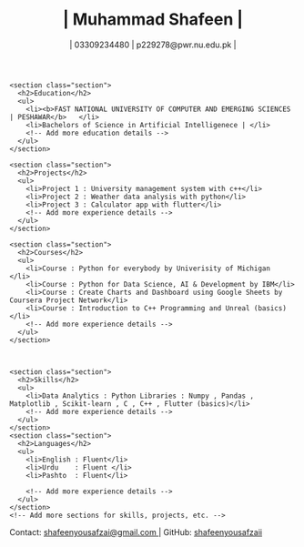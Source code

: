 
<html lang="en">
<head>
  <meta charset="UTF-8">
<!--   <title>Your Name - Curriculum Vitae</title> -->
  <link rel="stylesheet" href="styles.css">
  <link rel="stylesheet" href="https://cdnjs.cloudflare.com/ajax/libs/font-awesome/5.15.4/css/all.min.css">

</head>
<body>
  <header>
    <h1>| Muhammad Shafeen |</h1>
    <p>| 03309234480 | p229278@pwr.nu.edu.pk |</p>
  </header>

  <main>
    <!-- <section class="section">
      <h2>About Me</h2>
      <p>I am student at FAST NUCES currently enrolled in bachelors of artifical intelligence.
      </p>
    </section> -->

    <section class="section">
      <h2>Education</h2>
      <ul>
        <li><b>FAST NATIONAL UNIVERSITY OF COMPUTER AND EMERGING SCIENCES | PESHAWAR</b>   </li>
        <li>Bachelors of Science in Artificial Intelligenece | </li>
        <!-- Add more education details -->
      </ul>
    </section>

    <section class="section">
      <h2>Projects</h2>
      <ul>
        <li>Project 1 : University management system with c++</li>
        <li>Project 2 : Weather data analysis with python</li>
        <li>Project 3 : Calculator app with flutter</li>
        <!-- Add more experience details -->
      </ul>
    </section>

    <section class="section">
      <h2>Courses</h2>
      <ul>
        <li>Course : Python for everybody by Univerisity of Michigan  </li>
        <li>Course : Python for Data Science, AI & Development by IBM</li>
        <li>Course : Create Charts and Dashboard using Google Sheets by Coursera Project Network</li>
        <li>Course : Introduction to C++ Programming and Unreal (basics)</li>
        <!-- Add more experience details -->
      </ul>
    </section>

 

    <section class="section">
      <h2>Skills</h2>
      <ul>
        <li>Data Analytics : Python Libraries : Numpy , Pandas , Matplotlib , Scikit-learn , C , C++ , Flutter (basics)</li>  
        <!-- Add more experience details -->
      </ul>
    </section>
    <section class="section">
      <h2>Languages</h2>
      <ul>
        <li>English : Fluent</li>
        <li>Urdu    : Fluent </li>
        <li>Pashto  : Fluent</li>
        
        <!-- Add more experience details -->  
      </ul>
    </section>
    <!-- Add more sections for skills, projects, etc. -->

  </main>

  <footer>
    <p>Contact:  <a href="mailto:shafeenyousafzai@gmail.com"> <i class="far fa-envelope"></i> shafeenyousafzai@gmail.com </a>| GitHub: <a href="https://github.com/shafeenyousafzaii"><i class="fab fa-github"></i> shafeenyousafzaii</a></p>
  </footer>
</body>
</html>

